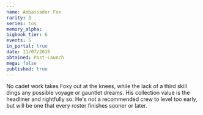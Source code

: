 ```yaml
---
name: Ambassador Fox
rarity: 3
series: tos
memory_alpha:
bigbook_tier: 6
events: 5
in_portal: true
date: 11/07/2016
obtained: Post-Launch
mega: false
published: true
---
```


No cadet work takes Foxy out at the knees, while the lack of a third skill dings any possible voyage or gauntlet dreams. His collection value is the headliner and rightfully so. He's not a recommended crew to level too early, but will be one that every roster finishes sooner or later.
